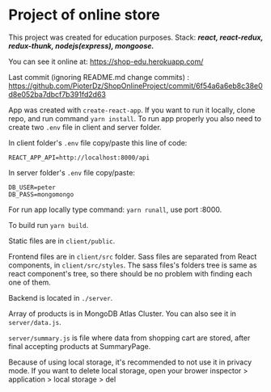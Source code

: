 # Project of online store

This project was created for education purposes. Stack: **_react, react-redux, redux-thunk, nodejs(express), mongoose._**

You can see it online at: https://shop-edu.herokuapp.com/

Last commit (ignoring README.md change commits) : https://github.com/PioterDz/ShopOnlineProject/commit/6f54a6a6eb8c38e0d8e052ba7dbcf7b391fd2d63

App was created with `create-react-app`. If you want to run it locally, clone repo, and run command `yarn install`.
To run app properly you also need to create two `.env` file in client and server folder.

In client folder's `.env` file copy/paste this line of code:

`REACT_APP_API=http://localhost:8000/api`

In server folder's `.env` file copy/paste:

```
DB_USER=peter
DB_PASS=mongomongo
```

For run app locally type command: `yarn runall`, use port :8000.

To build run `yarn build`.

Static files are in `client/public`.

Frontend files are in `client/src` folder. Sass files are separated from React components, in `client/src/styles`. The sass files's folders tree is same as react component's tree, so there should be no problem with finding each one of them.

Backend is located in `./server`.

Array of products is in MongoDB Atlas Cluster. You can also see it in `server/data.js`.

`server/summary.js` is file where data from shopping cart are stored, after final accepting products at SummaryPage.

Because of using local storage, it's recommended to not use it in privacy mode. If you want to delete local storage, open your brower inspector > application > local storage > del



